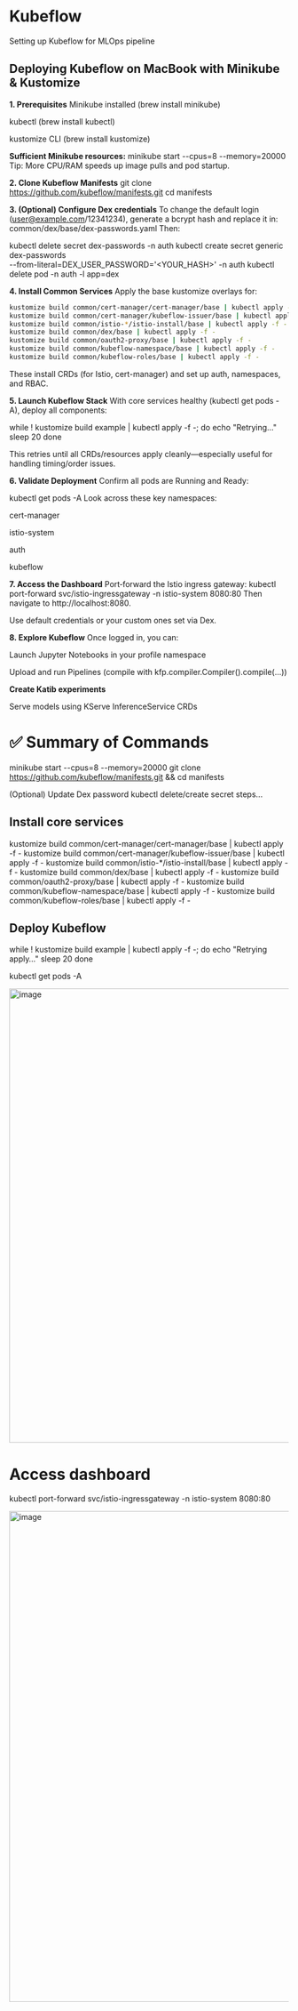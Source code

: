 # Kubeflow
Setting up Kubeflow for MLOps pipeline


## Deploying Kubeflow on MacBook with Minikube & Kustomize
**1. Prerequisites**
Minikube installed (brew install minikube)

kubectl (brew install kubectl)

kustomize CLI (brew install kustomize) 


**Sufficient Minikube resources:**
minikube start --cpus=8 --memory=20000
Tip: More CPU/RAM speeds up image pulls and pod startup.

**2. Clone Kubeflow Manifests**
git clone https://github.com/kubeflow/manifests.git
cd manifests

**3. (Optional) Configure Dex credentials**
To change the default login (user@example.com/12341234), generate a bcrypt hash and replace it in:
common/dex/base/dex-passwords.yaml
Then:


kubectl delete secret dex-passwords -n auth
kubectl create secret generic dex-passwords \
  --from-literal=DEX_USER_PASSWORD='<YOUR_HASH>' -n auth
kubectl delete pod -n auth -l app=dex


**4. Install Common Services**
Apply the base kustomize overlays for:

```bash
kustomize build common/cert-manager/cert-manager/base | kubectl apply -f -
kustomize build common/cert-manager/kubeflow-issuer/base | kubectl apply -f -
kustomize build common/istio-*/istio-install/base | kubectl apply -f -
kustomize build common/dex/base | kubectl apply -f -
kustomize build common/oauth2-proxy/base | kubectl apply -f -
kustomize build common/kubeflow-namespace/base | kubectl apply -f -
kustomize build common/kubeflow-roles/base | kubectl apply -f -
```

These install CRDs (for Istio, cert-manager) and set up auth, namespaces, and RBAC.

**5. Launch Kubeflow Stack**
With core services healthy (kubectl get pods -A), deploy all components:

while ! kustomize build example | kubectl apply -f -; do
  echo "Retrying…"
  sleep 20
done

This retries until all CRDs/resources apply cleanly—especially useful for handling timing/order issues. 


**6. Validate Deployment**
Confirm all pods are Running and Ready:


kubectl get pods -A
Look across these key namespaces:

cert-manager

istio-system

auth

kubeflow

**7. Access the Dashboard**
Port‑forward the Istio ingress gateway:
kubectl port-forward svc/istio-ingressgateway -n istio-system 8080:80
Then navigate to http://localhost:8080.

Use default credentials or your custom ones set via Dex.

**8. Explore Kubeflow**
Once logged in, you can:

Launch Jupyter Notebooks in your profile namespace

Upload and run Pipelines (compile with kfp.compiler.Compiler().compile(...))

**Create Katib experiments**

Serve models using KServe InferenceService CRDs

# ✅ Summary of Commands

minikube start --cpus=8 --memory=20000
git clone https://github.com/kubeflow/manifests.git && cd manifests

(Optional) Update Dex password
kubectl delete/create secret steps...

## Install core services
kustomize build common/cert-manager/cert-manager/base | kubectl apply -f -
kustomize build common/cert-manager/kubeflow-issuer/base | kubectl apply -f -
kustomize build common/istio-*/istio-install/base | kubectl apply -f -
kustomize build common/dex/base | kubectl apply -f -
kustomize build common/oauth2-proxy/base | kubectl apply -f -
kustomize build common/kubeflow-namespace/base | kubectl apply -f -
kustomize build common/kubeflow-roles/base | kubectl apply -f -


## Deploy Kubeflow
while ! kustomize build example | kubectl apply -f -; do
  echo "Retrying apply…"
  sleep 20
done

kubectl get pods -A

<img width="1536" height="817" alt="image" src="https://github.com/user-attachments/assets/17b192ef-6e54-4150-ab8f-692e80211187" />


# Access dashboard
kubectl port-forward svc/istio-ingressgateway -n istio-system 8080:80

<img width="1536" height="883" alt="image" src="https://github.com/user-attachments/assets/172fcd1e-cb5f-4892-86e3-fe85074a17e9" />

